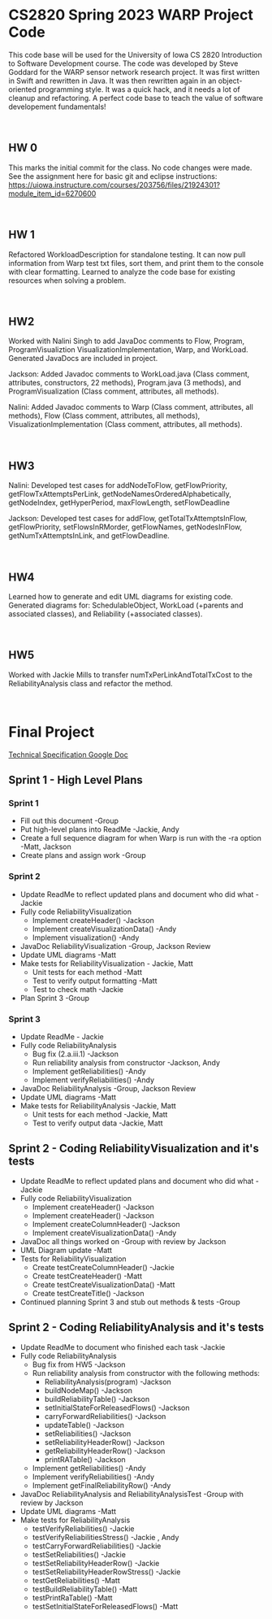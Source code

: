 # CS2820 Spring 2023 WARP Project Code
This code base will be used for the University of Iowa CS 2820 Introduction to Software
Development course. The code was developed by Steve Goddard for the WARP sensor network 
research project. It was first written in Swift and rewritten in Java. It was then 
rewritten again in an object-oriented programming style. It was a quick
hack, and it needs a lot of cleanup and refactoring. A perfect code base to teach
the value of software developement fundamentals!

<br>

## HW 0
This marks the initial commit for the class. No code changes were made. See the 
assignment here for basic git and eclipse instructions: 
https://uiowa.instructure.com/courses/203756/files/21924301?module_item_id=6270600

<br>

## HW 1
Refactored WorkloadDescription for standalone testing. It can now pull information from
Warp test txt files, sort them, and print them to the console with clear formatting.
Learned to analyze the code base for existing resources when solving a problem.

<br>

## HW2
Worked with Nalini Singh to add JavaDoc comments to Flow, Program, ProgramVisualiztion
VisualizationImplementation, Warp, and WorkLoad. Generated JavaDocs are included in
project.

Jackson: Added Javadoc comments to WorkLoad.java (Class comment, attributes, constructors, 22 methods), 
Program.java (3 methods), and ProgramVisualization (Class comment, attributes, all methods). 

Nalini: Added Javadoc comments to Warp (Class comment, attributes, all methods),
Flow (Class comment, attributes, all methods), VisualizationImplementation (Class comment, attributes, all methods).

<br>

## HW3
Nalini: Developed test cases for addNodeToFlow, getFlowPriority, getFlowTxAttemptsPerLink, getNodeNamesOrderedAlphabetically, getNodeIndex, getHyperPeriod,
maxFlowLength, setFlowDeadline

Jackson: Developed test cases for addFlow, getTotalTxAttemptsInFlow, getFlowPriority, setFlowsInRMorder, getFlowNames,
getNodesInFlow, getNumTxAttemptsInLink, and getFlowDeadline.

<br>

## HW4
Learned how to generate and edit UML diagrams for existing code. Generated diagrams for: SchedulableObject, WorkLoad (+parents and associated classes),
and Reliability (+associated classes).

<br>

## HW5
Worked with Jackie Mills to transfer numTxPerLinkAndTotalTxCost to the ReliabilityAnalysis class and refactor the method.

<br>

# Final Project

[Technical Specification Google Doc](https://docs.google.com/document/d/1YtgiXZ6dUqEybnEn1GiRPgqbS9u9EbHHVdMxRW4qAtI/edit?usp=sharing)

## Sprint 1 - High Level Plans

### Sprint 1

* Fill out this document -Group
* Put high-level plans into ReadMe -Jackie, Andy
* Create a full sequence diagram for when Warp is run with the -ra option -Matt, Jackson
* Create plans and assign work -Group

### Sprint 2

* Update ReadMe to reflect updated plans and document who did what -Jackie
* Fully code ReliabilityVisualization
    * Implement createHeader() -Jackson
    * Implement createVisualizationData() -Andy
    * Implement visualization() -Andy
* JavaDoc ReliabilityVisualization -Group, Jackson Review
* Update UML diagrams -Matt
* Make tests for ReliabilityVisualization - Jackie, Matt
    * Unit tests for each method -Matt
    * Test to verify output formatting -Matt
    * Test to check math -Jackie
* Plan Sprint 3 -Group

### Sprint 3

* Update ReadMe - Jackie
* Fully code ReliabilityAnalysis
    * Bug fix (2.a.iii.1) -Jackson
    * Run reliability analysis from constructor -Jackson, Andy
    * Implement getReliabilities() -Andy
    * Implement verifyReliabilities() -Andy
* JavaDoc ReliabilityAnalysis -Group, Jackson Review
* Update UML diagrams -Matt
* Make tests for ReliabilityAnalysis -Jackie, Matt
    * Unit tests for each method -Jackie, Matt
    * Test to verify output data -Jackie, Matt

## Sprint 2 - Coding ReliabilityVisualization and it's tests

* Update ReadMe to reflect updated plans and document who did what -Jackie
* Fully code ReliabilityVisualization
    * Implement createHeader() -Jackson
    * Implement createHeader() -Jackson
    * Implement createColumnHeader() -Jackson
    * Implement createVisualizationData() -Andy
* JavaDoc all things worked on -Group with review by Jackson
* UML Diagram update -Matt
* Tests for ReliabilityVisualization
    * Create testCreateColumnHeader() -Jackie
    * Create testCreateHeader() -Matt
    * Create testCreateVisualizationData() -Matt
    * Create testCreateTitle() -Jackson
* Continued planning Sprint 3 and stub out methods & tests -Group

## Sprint 2 - Coding ReliabilityAnalysis and it's tests
* Update ReadMe to document who finished each task -Jackie
* Fully code ReliabilityAnalysis
    * Bug fix from HW5 -Jackson
    * Run reliability analysis from constructor with the following methods:
        * ReliabilityAnalysis(program) -Jackson
        * buildNodeMap() -Jackson
        * buildReliabilityTable() -Jackson
        * setInitialStateForReleasedFlows() -Jackson
        * carryForwardReliabilities() -Jackson
        * updateTable() -Jackson
        * setReliabilities() -Jackson
        * setReliabilityHeaderRow() -Jackson
        * getReliabilityHeaderRow() -Jackson
        * printRATable() -Jackson
    * Implement getReliabilities() -Andy
    * Implement verifyReliabilities() -Andy
    * Implement getFinalReliabilityRow() -Andy
* JavaDoc ReliabilityAnalysis and ReliabilityAnalysisTest -Group with review by Jackson
* Update UML diagrams -Matt
* Make tests for ReliabilityAnalysis
    * testVerifyReliabilities() -Jackie
    * testVerifyReliabilitiesStress() -Jackie , Andy
    * testCarryForwardReliabilities() -Jackie
    * testSetReliabilities() -Jackie
    * testSetReliabilityHeaderRow() -Jackie
    * testSetReliabilityHeaderRowStress() -Jackie
    * testGetReliabilities() -Matt
    * testBuildReliabilityTable() -Matt
    * testPrintRaTable() -Matt
    * testSetInitialStateForReleasedFlows() -Matt
        
